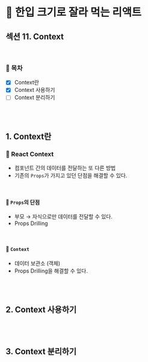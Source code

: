 # 🍰 한입 크기로 잘라 먹는 리액트

## 섹션 11. Context

<br>

### 🌱 목차

- [x] Context란
- [x] Context 사용하기
- [ ] Context 분리하기

<br>
<br>

## 1. Context란

### 📍 React Context

- 컴포넌트 간의 데이터를 전달하는 또 다른 방법
- 기존의 `Props`가 가지고 있던 단점을 해결할 수 있다.

<br>

#### 📌 `Props`의 단점

- 부모 → 자식으로만 데이터를 전달할 수 있다.
- Props Drilling

<br>

#### 📌 `Context`

- 데이터 보관소 (객체)
- Props Drilling을 해결할 수 있다.

<br>
<br>

## 2. Context 사용하기

<br>
<br>

## 3. Context 분리하기

